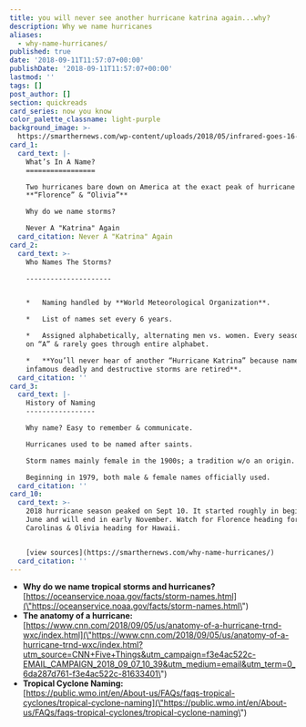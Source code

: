 ```yaml
---
title: you will never see another hurricane katrina again...why?
description: Why we name hurricanes
aliases:
  - why-name-hurricanes/
published: true
date: '2018-09-11T11:57:07+00:00'
publishDate: '2018-09-11T11:57:07+00:00'
lastmod: ''
tags: []
post_author: []
section: quickreads
card_series: now you know
color_palette_classname: light-purple
background_image: >-
  https://smarthernews.com/wp-content/uploads/2018/05/infrared-goes-16-harvey.png
card_1:
  card_text: |-
    What’s In A Name?
    =================

    Two hurricanes bare down on America at the exact peak of hurricane season:  
    **“Florence” & “Olivia”**

    Why do we name storms?

    Never A "Katrina" Again
  card_citation: Never A "Katrina" Again
card_2:
  card_text: >-
    Who Names The Storms?

    ---------------------


    *   Naming handled by **World Meteorological Organization**.

    *   List of names set every 6 years.

    *   Assigned alphabetically, alternating men vs. women. Every season starts
    on “A” & rarely goes through entire alphabet.

    *   **You’ll never hear of another “Hurricane Katrina” because names of
    infamous deadly and destructive storms are retired**.
  card_citation: ''
card_3:
  card_text: |-
    History of Naming
    -----------------

    Why name? Easy to remember & communicate.

    Hurricanes used to be named after saints.

    Storm names mainly female in the 1900s; a tradition w/o an origin.

    Beginning in 1979, both male & female names officially used.
  card_citation: ''
card_10:
  card_text: >-
    2018 hurricane season peaked on Sept 10. It started roughly in beginning of
    June and will end in early November. Watch for Florence heading for the
    Carolinas & Olivia heading for Hawaii.


    [view sources](https://smarthernews.com/why-name-hurricanes/)
  card_citation: ''
---
```

*   **Why do we name tropical storms and hurricanes?**  
    [https://oceanservice.noaa.gov/facts/storm-names.html](\"https://oceanservice.noaa.gov/facts/storm-names.html\")
*   **The anatomy of a hurricane:**  
    [https://www.cnn.com/2018/09/05/us/anatomy-of-a-hurricane-trnd-wxc/index.html](\"https://www.cnn.com/2018/09/05/us/anatomy-of-a-hurricane-trnd-wxc/index.html?utm_source=CNN+Five+Things&utm_campaign=f3e4ac522c-EMAIL_CAMPAIGN_2018_09_07_10_39&utm_medium=email&utm_term=0_6da287d761-f3e4ac522c-81633401\")
*   **Tropical Cyclone Naming:**  
    [https://public.wmo.int/en/About-us/FAQs/faqs-tropical-cyclones/tropical-cyclone-naming](\"https://public.wmo.int/en/About-us/FAQs/faqs-tropical-cyclones/tropical-cyclone-naming\")